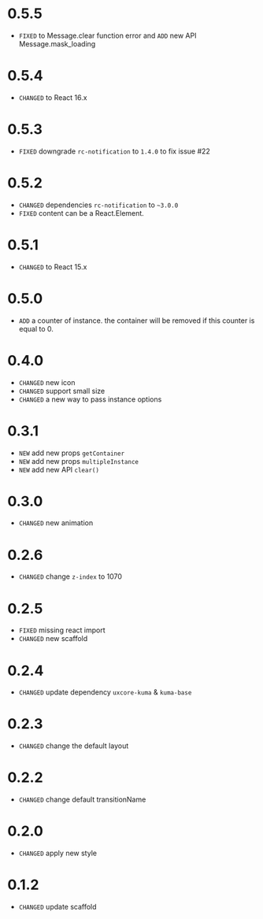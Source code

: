 # 0.5.5
* `FIXED` to Message.clear function error and `ADD` new API Message.mask_loading
# 0.5.4
* `CHANGED` to React 16.x
# 0.5.3
* `FIXED` downgrade `rc-notification` to `1.4.0` to fix issue #22

# 0.5.2
* `CHANGED` dependencies `rc-notification` to `~3.0.0`
* `FIXED`  content can be a  React.Element.

# 0.5.1

* `CHANGED` to React 15.x

# 0.5.0

* `ADD` a counter of instance. the container will be removed if this counter is equal to 0.

# 0.4.0

* `CHANGED` new icon
* `CHANGED` support small size
* `CHANGED` a new way to pass instance options

# 0.3.1

* `NEW` add new props `getContainer`
* `NEW` add new props `multipleInstance`
* `NEW` add new API `clear()`

# 0.3.0

* `CHANGED` new animation

# 0.2.6

* `CHANGED` change `z-index` to 1070

# 0.2.5

* `FIXED` missing react import
* `CHANGED` new scaffold

# 0.2.4

* `CHANGED` update dependency `uxcore-kuma` & `kuma-base`

# 0.2.3

* `CHANGED` change the default layout

# 0.2.2

* `CHANGED` change default transitionName

# 0.2.0

* `CHANGED` apply new style

# 0.1.2

* `CHANGED` update scaffold
